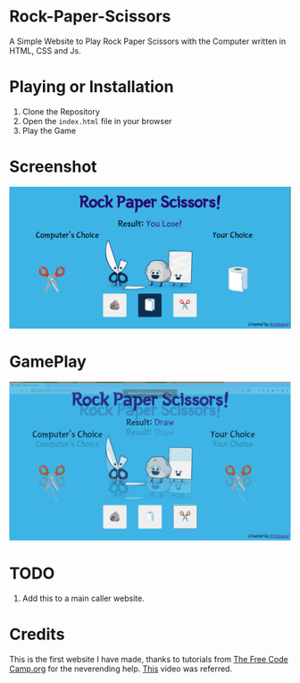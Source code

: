 # Rock-Paper-Scissors
A Simple Website to Play Rock Paper Scissors with the Computer written in HTML, CSS and Js. 

# Playing or Installation
1. Clone the Repository
2. Open the `index.html` file in your browser
3. Play the Game

# Screenshot
![](Screenshot.png)

# GamePlay
<img src="screenshots.gif">


# TODO
1. Add this to a main caller website. 

# Credits
This is the first website I have made, thanks to tutorials from [The Free Code Camp.org](https://www.youtube.com/@freecodecamp) for the neverending help.
[This](https://www.youtube.com/watch?v=ec8vSKJuZTk&list=PLVzJm6SiAms8ghmF98T7bCiM7oAfA3uTW&index=13&t=5442s) video was referred. 
